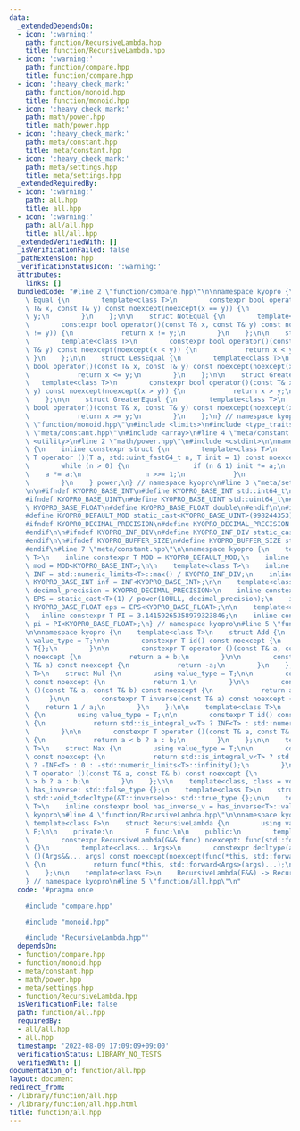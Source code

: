 ```yaml
---
data:
  _extendedDependsOn:
  - icon: ':warning:'
    path: function/RecursiveLambda.hpp
    title: function/RecursiveLambda.hpp
  - icon: ':warning:'
    path: function/compare.hpp
    title: function/compare.hpp
  - icon: ':heavy_check_mark:'
    path: function/monoid.hpp
    title: function/monoid.hpp
  - icon: ':heavy_check_mark:'
    path: math/power.hpp
    title: math/power.hpp
  - icon: ':heavy_check_mark:'
    path: meta/constant.hpp
    title: meta/constant.hpp
  - icon: ':heavy_check_mark:'
    path: meta/settings.hpp
    title: meta/settings.hpp
  _extendedRequiredBy:
  - icon: ':warning:'
    path: all.hpp
    title: all.hpp
  - icon: ':warning:'
    path: all/all.hpp
    title: all/all.hpp
  _extendedVerifiedWith: []
  _isVerificationFailed: false
  _pathExtension: hpp
  _verificationStatusIcon: ':warning:'
  attributes:
    links: []
  bundledCode: "#line 2 \"function/compare.hpp\"\n\nnamespace kyopro {\n    struct\
    \ Equal {\n        template<class T>\n        constexpr bool operator()(const\
    \ T& x, const T& y) const noexcept(noexcept(x == y)) {\n            return x ==\
    \ y;\n        }\n    };\n\n    struct NotEqual {\n        template<class T>\n\
    \        constexpr bool operator()(const T& x, const T& y) const noexcept(noexcept(x\
    \ != y)) {\n            return x != y;\n        }\n    };\n\n    struct Less {\n\
    \        template<class T>\n        constexpr bool operator()(const T& x, const\
    \ T& y) const noexcept(noexcept(x < y)) {\n            return x < y;\n       \
    \ }\n    };\n\n    struct LessEqual {\n        template<class T>\n        constexpr\
    \ bool operator()(const T& x, const T& y) const noexcept(noexcept(x <= y)) {\n\
    \            return x <= y;\n        }\n    };\n\n    struct Greater {\n     \
    \   template<class T>\n        constexpr bool operator()(const T& x, const T&\
    \ y) const noexcept(noexcept(x > y)) {\n            return x > y;\n        }\n\
    \    };\n\n    struct GreaterEqual {\n        template<class T>\n        constexpr\
    \ bool operator()(const T& x, const T& y) const noexcept(noexcept(x >= y)) {\n\
    \            return x >= y;\n        }\n    };\n} // namespace kyopro\n#line 2\
    \ \"function/monoid.hpp\"\n#include <limits>\n#include <type_traits>\n#line 2\
    \ \"meta/constant.hpp\"\n#include <array>\n#line 4 \"meta/constant.hpp\"\n#include\
    \ <utility>\n#line 2 \"math/power.hpp\"\n#include <cstdint>\n\nnamespace kyopro\
    \ {\n    inline constexpr struct {\n        template<class T>\n        constexpr\
    \ T operator ()(T a, std::uint_fast64_t n, T init = 1) const noexcept {\n    \
    \        while (n > 0) {\n                if (n & 1) init *= a;\n            \
    \    a *= a;\n                n >>= 1;\n            }\n            return init;\n\
    \        }\n    } power;\n} // namespace kyopro\n#line 3 \"meta/settings.hpp\"\
    \n\n#ifndef KYOPRO_BASE_INT\n#define KYOPRO_BASE_INT std::int64_t\n#endif\n\n\
    #ifndef KYOPRO_BASE_UINT\n#define KYOPRO_BASE_UINT std::uint64_t\n#endif\n\n#ifndef\
    \ KYOPRO_BASE_FLOAT\n#define KYOPRO_BASE_FLOAT double\n#endif\n\n#ifndef KYOPRO_DEFAULT_MOD\n\
    #define KYOPRO_DEFAULT_MOD static_cast<KYOPRO_BASE_UINT>(998244353)\n#endif\n\n\
    #ifndef KYOPRO_DECIMAL_PRECISION\n#define KYOPRO_DECIMAL_PRECISION static_cast<KYOPRO_BASE_UINT>(12)\n\
    #endif\n\n#ifndef KYOPRO_INF_DIV\n#define KYOPRO_INF_DIV static_cast<KYOPRO_BASE_UINT>(3)\n\
    #endif\n\n#ifndef KYOPRO_BUFFER_SIZE\n#define KYOPRO_BUFFER_SIZE static_cast<KYOPRO_BASE_UINT>(2048)\n\
    #endif\n#line 7 \"meta/constant.hpp\"\n\nnamespace kyopro {\n    template<class\
    \ T>\n    inline constexpr T MOD = KYOPRO_DEFAULT_MOD;\n    inline constexpr KYOPRO_BASE_INT\
    \ mod = MOD<KYOPRO_BASE_INT>;\n\n    template<class T>\n    inline constexpr T\
    \ INF = std::numeric_limits<T>::max() / KYOPRO_INF_DIV;\n    inline constexpr\
    \ KYOPRO_BASE_INT inf = INF<KYOPRO_BASE_INT>;\n\n    template<class T, KYOPRO_BASE_UINT\
    \ decimal_precision = KYOPRO_DECIMAL_PRECISION>\n    inline constexpr KYOPRO_BASE_FLOAT\
    \ EPS = static_cast<T>(1) / power(10ULL, decimal_precision);\n    inline constexpr\
    \ KYOPRO_BASE_FLOAT eps = EPS<KYOPRO_BASE_FLOAT>;\n\n    template<class T>\n \
    \   inline constexpr T PI = 3.14159265358979323846;\n    inline constexpr KYOPRO_BASE_FLOAT\
    \ pi = PI<KYOPRO_BASE_FLOAT>;\n} // namespace kyopro\n#line 5 \"function/monoid.hpp\"\
    \n\nnamespace kyopro {\n    template<class T>\n    struct Add {\n        using\
    \ value_type = T;\n\n        constexpr T id() const noexcept {\n            return\
    \ T{};\n        }\n\n        constexpr T operator ()(const T& a, const T& b) const\
    \ noexcept {\n            return a + b;\n        }\n\n        constexpr T inverse(const\
    \ T& a) const noexcept {\n            return -a;\n        }\n    };\n\n    template<class\
    \ T>\n    struct Mul {\n        using value_type = T;\n\n        constexpr T id()\
    \ const noexcept {\n            return 1;\n        }\n\n        constexpr T operator\
    \ ()(const T& a, const T& b) const noexcept {\n            return a * b;\n   \
    \     }\n\n        constexpr T inverse(const T& a) const noexcept {\n        \
    \    return 1 / a;\n        }\n    };\n\n    template<class T>\n    struct Min\
    \ {\n        using value_type = T;\n\n        constexpr T id() const noexcept\
    \ {\n            return std::is_integral_v<T> ? INF<T> : std::numeric_limits<T>::infinity();\n\
    \        }\n\n        constexpr T operator ()(const T& a, const T& b) const noexcept\
    \ {\n            return a < b ? a : b;\n        }\n    };\n\n    template<class\
    \ T>\n    struct Max {\n        using value_type = T;\n\n        constexpr T id()\
    \ const noexcept {\n            return std::is_integral_v<T> ? std::is_signed_v<T>\
    \ ? -INF<T> : 0 : -std::numeric_limits<T>::infinity();\n        }\n\n        constexpr\
    \ T operator ()(const T& a, const T& b) const noexcept {\n            return a\
    \ > b ? a : b;\n        }\n    };\n\n    template<class, class = void>\n    struct\
    \ has_inverse: std::false_type {};\n    template<class T>\n    struct has_inverse<T,\
    \ std::void_t<decltype(&T::inverse)>>: std::true_type {};\n\n    template<class\
    \ T>\n    inline constexpr bool has_inverse_v = has_inverse<T>::value;\n} // namespace\
    \ kyopro\n#line 4 \"function/RecursiveLambda.hpp\"\n\nnamespace kyopro {\n   \
    \ template<class F>\n    struct RecursiveLambda {\n        using value_type =\
    \ F;\n\n    private:\n        F func;\n\n    public:\n        template<class G>\n\
    \        constexpr RecursiveLambda(G&& func) noexcept: func(std::forward<G>(func))\
    \ {}\n        template<class... Args>\n        constexpr decltype(auto) operator\
    \ ()(Args&&... args) const noexcept(noexcept(func(*this, std::forward<Args>(args)...)))\
    \ {\n            return func(*this, std::forward<Args>(args)...);\n        }\n\
    \    };\n\n    template<class F>\n    RecursiveLambda(F&&) -> RecursiveLambda<std::decay_t<F>>;\n\
    } // namespace kyopro\n#line 5 \"function/all.hpp\"\n"
  code: '#pragma once

    #include "compare.hpp"

    #include "monoid.hpp"

    #include "RecursiveLambda.hpp"'
  dependsOn:
  - function/compare.hpp
  - function/monoid.hpp
  - meta/constant.hpp
  - math/power.hpp
  - meta/settings.hpp
  - function/RecursiveLambda.hpp
  isVerificationFile: false
  path: function/all.hpp
  requiredBy:
  - all/all.hpp
  - all.hpp
  timestamp: '2022-08-09 17:09:09+09:00'
  verificationStatus: LIBRARY_NO_TESTS
  verifiedWith: []
documentation_of: function/all.hpp
layout: document
redirect_from:
- /library/function/all.hpp
- /library/function/all.hpp.html
title: function/all.hpp
---
```

